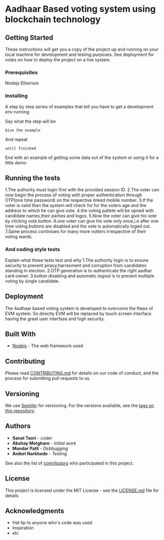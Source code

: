# Aadhaar Based voting system using blockchain technology

## Getting Started

These instructions will get you a copy of the project up and running on your local machine for development and testing purposes. See deployment for notes on how to deploy the project on a live system.

### Prerequisites

Nodejs
Etherium


### Installing

A step by step series of examples that tell you have to get a development env running

Say what the step will be

```
Give the example
```

And repeat

```
until finished
```

End with an example of getting some data out of the system or using it for a little demo

## Running the tests

 1.The authority must login first with the provided session ID.
 2.The voter can now begin the process of voting with proper authentication through OTP(one time password) on the respective linked mobile number.
 3.If the voter is valid then the system will check for for the voters age and the address to which he can give vote.
 4.the voting pallete will be opned with  candidate names,their parties and logos.
 5.Now the voter can give his vote by clicking vote button.
 6.one voter can give his vote only once,i.e after one time voting buttons are disabled and the vote is automatically loged out.
 7.Same process continiues for many more votters irrespective of their voting wards.
### And coding style tests

Explain what these tests test and why
 1.The authority login is to ensure security to prevent piracy,harresment and corruption from candidates standing in election.
 2.OTP generation is to authenticate the right aadhar card owner.
 3.button disabling and automatic logout is to prevent multiple voting by single candidate. 

## Deployment

The Aadhaar based voting system is developed to overcome the flaws of EVM system. So directly EVM will be replaced by touch screen interface having the great
user interfase and high security.

## Built With

* [Nodejs](http://www.dropwizard.io/1.0.2/docs/) - The web framework used
<!-- * [Maven](https://maven.apache.org/) - Dependency Management
* [ROME](https://rometools.github.io/rome/) - Used to generate RSS Feeds
 -->
## Contributing
<!-- TODO -->
Please read [CONTRIBUTING.md](https://gist.github.com/) for details on our code of conduct, and the process for submitting pull requests to us.

## Versioning

We use [SemVer](http://semver.org/) for versioning. For the versions available, see the [tags on this repository](https://github.com/your/project/tags). 

## Authors

* **Sanat Taori** - *coder* 
* **Akshay Motghare** - *Initial work*
* **Mandar Patil** - *Debbugging*
* **Aniket Narkhede** - *Testing*

See also the list of [contributors](https://github.com/your/project/contributors) who participated in this project.

## License

This project is licensed under the MIT License - see the [LICENSE.md](LICENSE.md) file for details

## Acknowledgments

* Hat tip to anyone who's code was used
* Inspiration
* etc
